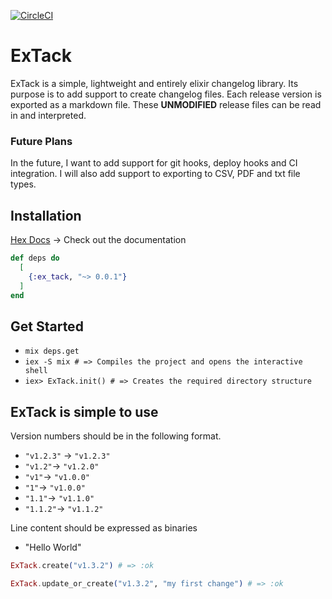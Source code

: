 
[![CircleCI](https://circleci.com/gh/bahodge/ex_tack/tree/master.svg?style=svg)](https://circleci.com/gh/bahodge/ex_tack/tree/master)

# ExTack

ExTack is a simple, lightweight and entirely elixir changelog library. Its purpose is to add support to create changelog files. Each release version is exported as a markdown file. These **UNMODIFIED** release files can be read in and interpreted.

### Future Plans

In the future, I want to add support for git hooks, deploy hooks and CI integration. I will also add support to exporting to CSV, PDF and txt file types.

## Installation

[Hex Docs](https://hex.pm/packages/ex_tack) -> Check out the documentation

```elixir
def deps do
  [
    {:ex_tack, "~> 0.0.1"}
  ]
end
```

## Get Started

- `mix deps.get`
- `iex -S mix # => Compiles the project and opens the interactive shell`
- `iex> ExTack.init() # => Creates the required directory structure`

## ExTack is simple to use

Version numbers should be in the following format.

- `"v1.2.3"` -> `"v1.2.3"`
- `"v1.2"`-> `"v1.2.0"`
- `"v1"`-> `"v1.0.0"`
- `"1"`-> `"v1.0.0"`
- `"1.1"`-> `"v1.1.0"`
- `"1.1.2"`-> `"v1.1.2"`

Line content should be expressed as binaries

- "Hello World"

```elixir
ExTack.create("v1.3.2") # => :ok

ExTack.update_or_create("v1.3.2", "my first change") # => :ok
```
